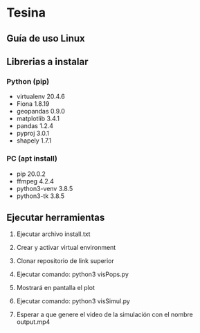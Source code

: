 # Tesina
## Guía de uso Linux


## Librerias a instalar
      
### Python (pip)
* virtualenv           20.4.6           
* Fiona                  1.8.19                       
* geopandas              0.9.0                           
* matplotlib             3.4.1                                             
* pandas                 1.2.4                                             
* pyproj                 3.0.1               
* shapely                1.7.1         

### PC (apt install)
* pip           20.0.2 
* ffmpeg 		 4.2.4 
* python3-venv      3.8.5
* python3-tk           3.8.5

## Ejecutar herramientas

1. Ejecutar archivo install.txt

2. Crear y activar virtual environment

3. Clonar repositorio de link superior

4. Ejecutar comando: python3 visPops.py
   
5. Mostrará en pantalla el plot

6. Ejecutar comando: python3 visSimul.py

7. Esperar a que genere el video de la simulación con el nombre output.mp4
